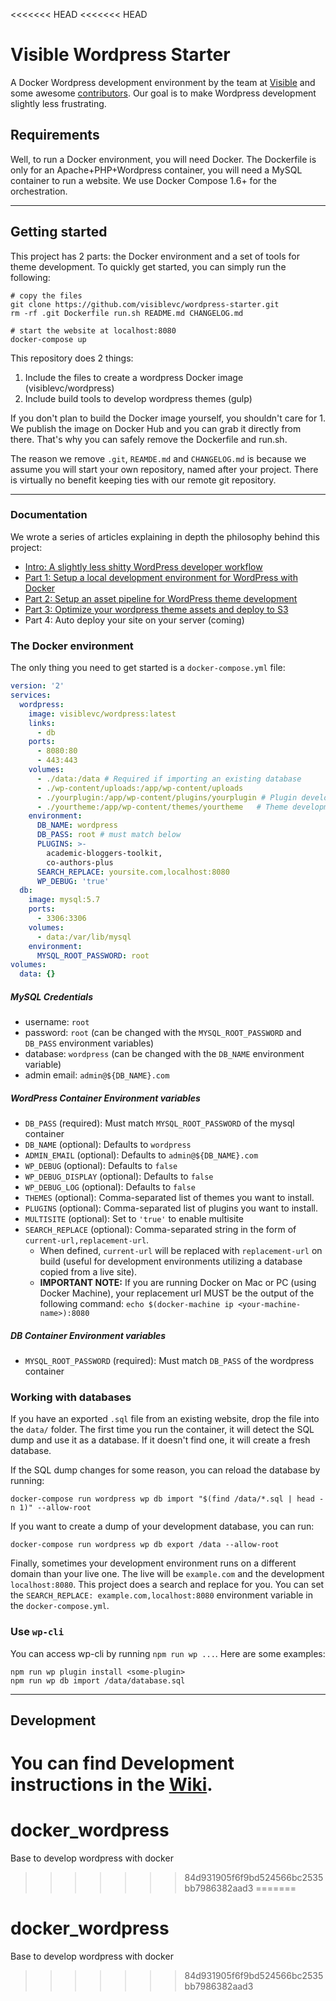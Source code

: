 <<<<<<< HEAD
<<<<<<< HEAD
# Visible Wordpress Starter

A Docker Wordpress development environment by the team at [Visible](https://visible.vc/) and some awesome [contributors](https://github.com/visiblevc/wordpress-starter/graphs/contributors). Our goal is to make Wordpress development slightly less frustrating.

## Requirements

Well, to run a Docker environment, you will need Docker. The Dockerfile is only for an Apache+PHP+Wordpress container, you will need a MySQL container to run a website. We use Docker Compose 1.6+ for the orchestration.

---

## Getting started

This project has 2 parts: the Docker environment and a set of tools for theme development. To quickly get started, you can simply run the following:

```
# copy the files
git clone https://github.com/visiblevc/wordpress-starter.git
rm -rf .git Dockerfile run.sh README.md CHANGELOG.md

# start the website at localhost:8080
docker-compose up
```

This repository does 2 things:

1. Include the files to create a wordpress Docker image (visiblevc/wordpress)
2. Include build tools to develop wordpress themes (gulp)

If you don't plan to build the Docker image yourself, you shouldn't care for 1. We publish the image on Docker Hub and you can grab it directly from there. That's why you can safely remove the Dockerfile and run.sh.

The reason we remove `.git`, `REAMDE.md` and `CHANGELOG.md` is because we assume you will start your own repository, named after your project. There is virtually no benefit keeping ties with our remote git repository.

---

### Documentation

We wrote a series of articles explaining in depth the philosophy behind this project:

- [Intro: A slightly less shitty WordPress developer workflow](https://visible.vc/engineering/wordpress-developer-workflow/)
- [Part 1: Setup a local development environment for WordPress with Docker](https://visible.vc/engineering/docker-environment-for-wordpress/)
- [Part 2: Setup an asset pipeline for WordPress theme development](https://visible.vc/engineering/asset-pipeline-for-wordpress-theme-development/)
- [Part 3: Optimize your wordpress theme assets and deploy to S3](https://visible.vc/engineering/optimize-wordpress-theme-assets-and-deploy-to-s3-cloudfront/)
- Part 4: Auto deploy your site on your server (coming)

### The Docker environment

The only thing you need to get started is a `docker-compose.yml` file:

```yml
version: '2'
services:
  wordpress:
    image: visiblevc/wordpress:latest
    links:
      - db
    ports:
      - 8080:80
      - 443:443
    volumes:
      - ./data:/data # Required if importing an existing database
      - ./wp-content/uploads:/app/wp-content/uploads
      - ./yourplugin:/app/wp-content/plugins/yourplugin # Plugin development
      - ./yourtheme:/app/wp-content/themes/yourtheme   # Theme development
    environment:
      DB_NAME: wordpress
      DB_PASS: root # must match below
      PLUGINS: >-
        academic-bloggers-toolkit,
        co-authors-plus
      SEARCH_REPLACE: yoursite.com,localhost:8080
      WP_DEBUG: 'true'
  db:
    image: mysql:5.7
    ports:
      - 3306:3306
    volumes:
      - data:/var/lib/mysql
    environment:
      MYSQL_ROOT_PASSWORD: root
volumes:
  data: {}
```

##### MySQL Credentials

- username: `root`
- password: `root` (can be changed with the `MYSQL_ROOT_PASSWORD` and `DB_PASS` environment variables)
- database: `wordpress` (can be changed with the `DB_NAME` environment variable)
- admin email: `admin@${DB_NAME}.com`

##### WordPress Container Environment variables

- `DB_PASS` (required): Must match `MYSQL_ROOT_PASSWORD` of the mysql container
- `DB_NAME` (optional): Defaults to `wordpress`
- `ADMIN_EMAIL` (optional): Defaults to `admin@${DB_NAME}.com`
- `WP_DEBUG` (optional): Defaults to `false`
- `WP_DEBUG_DISPLAY` (optional): Defaults to `false`
- `WP_DEBUG_LOG` (optional): Defaults to `false`
- `THEMES` (optional): Comma-separated list of themes you want to install.
- `PLUGINS` (optional): Comma-separated list of plugins you want to install.
- `MULTISITE` (optional): Set to `'true'` to enable multisite
- `SEARCH_REPLACE` (optional): Comma-separated string in the form of `current-url,replacement-url`.
    - When defined, `current-url` will be replaced with `replacement-url` on build (useful for development environments utilizing a database copied from a live site).
    - **IMPORTANT NOTE:** If you are running Docker on Mac or PC (using Docker Machine), your replacement url MUST be the output of the following command: `echo $(docker-machine ip <your-machine-name>):8080`

##### DB Container Environment variables

- `MYSQL_ROOT_PASSWORD` (required): Must match `DB_PASS` of the wordpress container

### Working with databases

If you have an exported `.sql` file from an existing website, drop the file into the `data/` folder. The first time you run the container, it will detect the SQL dump and use it as a database. If it doesn't find one, it will create a fresh database.

If the SQL dump changes for some reason, you can reload the database by running:

```
docker-compose run wordpress wp db import "$(find /data/*.sql | head -n 1)" --allow-root
```

If you want to create a dump of your development database, you can run:

```
docker-compose run wordpress wp db export /data --allow-root
```

Finally, sometimes your development environment runs on a different domain than your live one. The live will be `example.com` and the development `localhost:8080`. This project does a search and replace for you. You can set the `SEARCH_REPLACE: example.com,localhost:8080` environment variable in the `docker-compose.yml`.

### Use `wp-cli`

You can access wp-cli by running `npm run wp ...`. Here are some examples:

```
npm run wp plugin install <some-plugin>
npm run wp db import /data/database.sql
```

---

## Development

You can find Development instructions in the [Wiki](https://github.com/visiblevc/wordpress-starter/wiki/Development).
=======
# docker_wordpress
Base to develop wordpress with docker
>>>>>>> 84d931905f6f9bd524566bc2535bb7986382aad3
=======
# docker_wordpress
Base to develop wordpress with docker
>>>>>>> 84d931905f6f9bd524566bc2535bb7986382aad3

